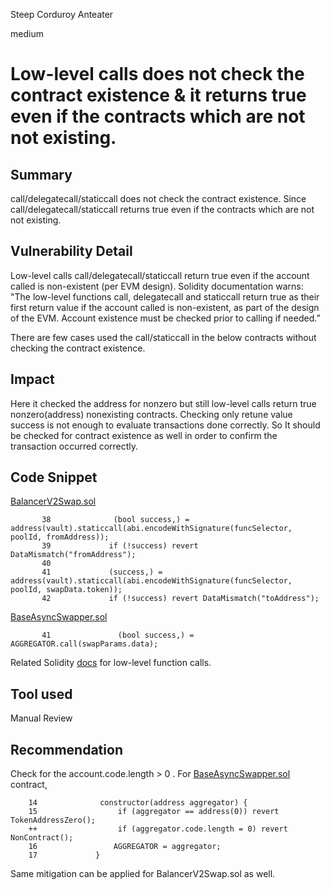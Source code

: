 Steep Corduroy Anteater

medium

# Low-level calls does not check the contract existence & it returns true even if the contracts which are not not existing.
## Summary
call/delegatecall/staticcall does not check the contract existence. Since call/delegatecall/staticcall returns true even if the contracts which are not not existing. 

## Vulnerability Detail

Low-level calls call/delegatecall/staticcall return true even if the account called is non-existent (per EVM design). Solidity documentation warns: "The low-level functions call, delegatecall and staticcall return true as their first return value if the account called is non-existent, as part of the design of the EVM. Account existence must be checked prior to calling if needed.”

There are few cases used the call/staticcall in the below contracts without checking the contract existence. 


## Impact
Here it checked the address for nonzero but still low-level calls return true nonzero(address) nonexisting contracts. Checking only retune value success is not enough to evaluate transactions done correctly. So It should be checked for contract existence as well in order to confirm the transaction occurred correctly. 



## Code Snippet

[BalancerV2Swap.sol](https://github.com/sherlock-audit/2023-06-tokemak/blob/main/v2-core-audit-2023-07-14/src/swapper/adapters/BalancerV2Swap.sol#L38C2-L41C111)

```solidity
       38              (bool success,) = address(vault).staticcall(abi.encodeWithSignature(funcSelector, poolId, fromAddress));
       39             if (!success) revert DataMismatch("fromAddress");
       40     
       41             (success,) = address(vault).staticcall(abi.encodeWithSignature(funcSelector, poolId, swapData.token));
       42             if (!success) revert DataMismatch("toAddress");
```

[BaseAsyncSwapper.sol](https://github.com/sherlock-audit/2023-06-tokemak/blob/main/v2-core-audit-2023-07-14/src/liquidation/BaseAsyncSwapper.sol#L41)
```solidity
       41               (bool success,) = AGGREGATOR.call(swapParams.data);
```
Related Solidity [docs](https://docs.soliditylang.org/en/v0.8.6/control-structures.html#error-handling-assert-require-revert-and-exceptions) for low-level function calls. 

## Tool used

Manual Review

## Recommendation

Check for the  account.code.length > 0 . 
For [BaseAsyncSwapper.sol](https://github.com/sherlock-audit/2023-06-tokemak/blob/main/v2-core-audit-2023-07-14/src/liquidation/BaseAsyncSwapper.sol#L14C1-L17C6) contract, 


        14              constructor(address aggregator) {
        15                  if (aggregator == address(0)) revert TokenAddressZero();
        ++                  if (aggregator.code.length = 0) revert NonContract();
        16                 AGGREGATOR = aggregator;
        17             }    


  

Same mitigation can be applied for BalancerV2Swap.sol as well. 

